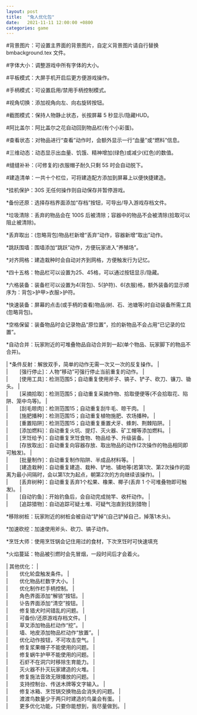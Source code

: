 ```yaml
---  
layout: post  
title:  "兔人优化包"  
date:   2021-11-11 12:00:00 +0800  
categories: game  
---  
```

  
  
 \#背景图片：可设置主界面的背景图片，自定义背景图片请自行替换 bmbackground.tex 文件。  
  
 \#字体大小：调整游戏中所有字体的大小。  
  
 \#平板模式：大屏手机开启后更方便游戏操作。  
  
 \#手柄模式：可设置启用/禁用手柄控制模式。  
  
 \#视角切换：添加视角向左、向右旋转按钮。  
  
 \#截图模式：保持人物静止状态，长按屏幕 5 秒显示/隐藏HUD。  
  
 \#阿比盖尔：阿比盖尔之花自动回到物品栏(有个小彩蛋)。  
  
 \#查看状态：对物品进行“查看”动作时，会额外显示一行“血量”或“燃料”信息。  
  
 \#三维动态：动态显示出血量、饥饿、精神增加(绿色)或减少(红色)的数值。  
  
 \#缝缝补补：(可修复的)衣服帽子耐久只剩 5S 时会自动脱下。  
  
 \#建造清单：一共十个栏位，可将建造配方添加到屏幕上以便快捷建造。  
  
 \*挂机保护：30S 无任何操作则自动保存并暂停游戏。  
  
 \*备份还原：选择存档界面添加“存档”按钮，可导出/导入游戏存档文件。  
  
 \*垃圾清除：丢弃的物品会在 100S 后被清除；容器中的物品不会被清除(拾取可以阻止被清除)。  
  
 \*丢弃取出：(忽略背包)物品栏新增“丢弃”动作，容器新增“取出”动作。  
  
 \*跳跃围墙：围墙添加“跳跃”动作，方便玩家进入“养殖场”。  
  
 \*对齐网格：建造栽种时会自动对齐到网格，方便触发行为记忆。  
  
 \*四十五格：物品栏可以设置为25、45格，可以通过按钮显示/隐藏。  
  
 \*六格装备：装备栏可以设置为4(背包)、5(护符)、6(衣服)格，额外装备的显示顺序为：背包>护甲>衣服>护符。  
  
 \*快速装备：屏幕的点击(或手柄的查看)物品(树、石、池塘等)时自动装备所需工具(忽略背包)。  
  
 \*空格保留：装备物品时会记录物品“原位置”，捡的新物品不会占用“已记录的位置”。  
  
 \*自动合并：玩家附近的可堆叠物品自动合并到一起(单个物品、玩家脚下的物品不合并)。  
  
| \*条件反射：解放双手，简单的动作无需一次又一次的反复操作。   |  
| 　　[强行停止]：人物“移动”可强行停止当前重复的动作。   |  
| 　　[使用工具]：检测范围5；自动重复使用斧子、镐子、铲子、砍刀、镰刀、锄头。   |  
| 　　[采摘拾取]：检测范围5；自动重复采摘作物、拾取便便等(不会拾取花、陷阱、笼中鸟等)。   |  
| 　　[刮毛晾肉]：检测范围15；自动重复刮牛毛、晾干肉。   |  
| 　　[施肥播种]：检测范围15；自动重复植物施肥、农场播种。   |  
| 　　[重置陷阱]：检测范围15；自动重复重置犬牙、蜂刺、荆棘陷阱。   |  
| 　　[添加燃料]：自动重复火坑、提灯、灭火器、矿工帽等添加燃料。   |  
| 　　[烹饪给予]：自动重复烹饪食物、物品给予、升级装备。   |  
| 　　[存放取出]：自动重复向容器存放、取出物品的动作(2次操作的物品相同即可触发)。   |  
| 　　[批量制作]：自动重复制作陷阱、半成品材料等。   |  
| 　　[建造栽种]：自动重复建造、栽种、铲地、铺地等(若第1次、第2次操作的距离为最小间隔时，会以第1次为起点，朝第2次的方向继续该操作)。   |  
| 　　[丢弃树种]：自动重复丢弃1个松果、橡果、椰子(丢弃 1 个可堆叠物即可触发)。   |  
| 　　[自动钓鱼]：开始钓鱼后，会自动完成抛竿、收杆动作。   |  
| 　　[追踪猎物]：自动追踪可疑土堆、可疑气泡直到找到猎物   |  
  
 \*移除树桩：玩家附近的树桩会被自动“铲掉”(自己铲掉自己，掉落1木头)。  
  
 \*加速砍挖：加速使用斧头、砍刀、镐子动作。  
  
 \*烹饪大师：使用烹饪锅会记住用过的食材，下次烹饪时可快速填充  
  
 \*火焰蔓延：物品被引燃时会先冒烟，一段时间后才会着火。  
  
| 其他优化：   |  
| 　　优化轮盘触发条件。   |  
| 　　优化物品栏数字大小。   |  
| 　　优化制作栏手柄控制。   |  
| 　　角色界面添加“解锁”按钮。   |  
| 　　讣告界面添加“清空”按钮。   |  
| 　　修复猎犬时间错乱的问题。   |  
| 　　可备份/还原游戏存档文件。   |  
| 　　草叉添加物品栏动作“挖”。   |  
| 　　墙、地皮添加物品栏动作“放置”。   |  
| 　　优化动作按钮，不可攻击空气。   |  
| 　　修复浆果帽子不能使用的问题。   |  
| 　　修复蜗牛护甲不能使用的问题。   |  
| 　　石虾不在洞穴时移除生育能力。   |  
| 　　灭火器不扑灭玩家建造的火堆。   |  
| 　　修复施法音效无限播放的问题。   |  
| 　　支持控制台、传送木牌等文字输入。   |  
| 　　修复冰箱、烹饪锅交换物品会消失的问题。   |  
| 　　渡渡鸟数量少于两只时建造的鸟巢会有蛋。   |  
| 　　更多优化功能，只要你能想到，我尽量做到。   |